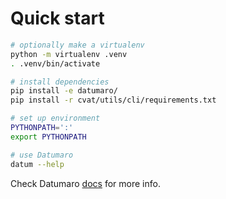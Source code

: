 # Quick start

``` bash
# optionally make a virtualenv
python -m virtualenv .venv
. .venv/bin/activate

# install dependencies
pip install -e datumaro/
pip install -r cvat/utils/cli/requirements.txt

# set up environment
PYTHONPATH=':'
export PYTHONPATH

# use Datumaro
datum --help
```

Check Datumaro [docs](datumaro/README.md) for more info.
